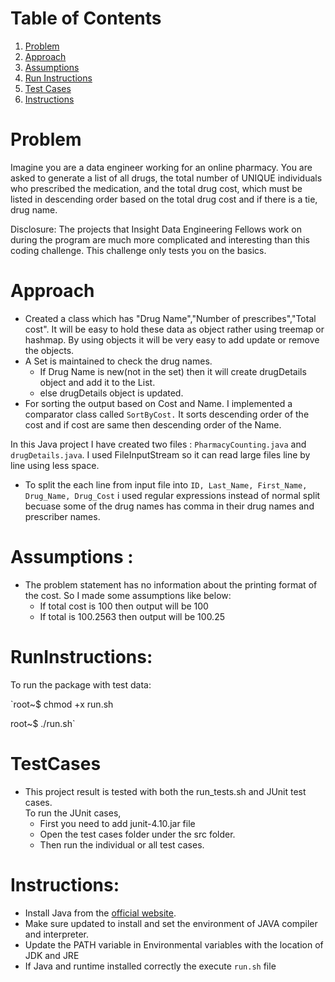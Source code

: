 # Table of Contents
1. [Problem](README.md#problem)
2. [Approach](README.md#Approach)
3. [Assumptions](README.md#Assumptions)
4. [Run Instructions](README.md#RunInstructions)
5. [Test Cases](README.md#TestCases)
6. [Instructions](README.md#Instructions)


# Problem

Imagine you are a data engineer working for an online pharmacy. You are asked to generate a list of all drugs, the total number of UNIQUE individuals who prescribed the medication, and the total drug cost, which must be listed in descending order based on the total drug cost and if there is a tie, drug name. 

Disclosure: The projects that Insight Data Engineering Fellows work on during the program are much more complicated and interesting than this coding challenge. This challenge only tests you on the basics. 

# Approach

* Created a class which has "Drug Name","Number of prescribes","Total cost". It will be easy to hold these data as object rather using treemap or hashmap. By using objects it will be very easy to add update or remove the objects.
* A Set is maintained to check the drug names.
    *  If Drug Name is new(not in the set) then it will create drugDetails object and add it to the List.
    *  else drugDetails object is updated.
* For sorting the output based on Cost and Name. I implemented a comparator class called `SortByCost.` It sorts descending order of the cost and if cost are same then descending order of the Name.

In this Java project I have created two files : `PharmacyCounting.java` and `drugDetails.java`. I used FileInputStream so it can read large files line by line using less space. 

* To split the each line from input file into `ID, Last_Name, First_Name, Drug_Name, Drug_Cost` i used regular expressions instead of normal split becuase some of the drug names has comma in their drug names and prescriber names.

# Assumptions :
* The problem statement has no information about the printing format of the cost. So I made some assumptions like below: 
    - If total cost is  100 then output will be 100
    - If total is 100.2563 then output will be 100.25

# RunInstructions:
To run the package with test data:

`root~$ chmod +x run.sh

root~$ ./run.sh`


# TestCases
* This project result is tested with both the run_tests.sh and JUnit test cases.<br>
    To run the JUnit cases, 
    - First you need to add junit-4.10.jar file
    - Open the test cases folder under the src folder.
    - Then run the individual or all test cases.
    
# Instructions:
* Install Java from the [official website](https://java.com/en/).
* Make sure updated to install and set the environment  of JAVA compiler and interpreter.
* Update the PATH variable in Environmental variables with the location of JDK and JRE
* If Java and runtime installed correctly the execute `run.sh` file   
    
